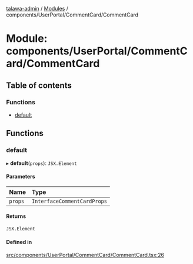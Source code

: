 [talawa-admin](../README.md) / [Modules](../modules.md) / components/UserPortal/CommentCard/CommentCard

# Module: components/UserPortal/CommentCard/CommentCard

## Table of contents

### Functions

- [default](components_UserPortal_CommentCard_CommentCard.md#default)

## Functions

### default

▸ **default**(`props`): `JSX.Element`

#### Parameters

| Name | Type |
| :------ | :------ |
| `props` | `InterfaceCommentCardProps` |

#### Returns

`JSX.Element`

#### Defined in

[src/components/UserPortal/CommentCard/CommentCard.tsx:26](https://github.com/disha1202/talawa-admin/blob/eed3bdc/src/components/UserPortal/CommentCard/CommentCard.tsx#L26)
